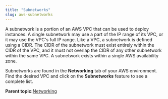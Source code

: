 ```yaml
---
title: "Subnetworks"
slug: aws-subnetworks
---
```



A subnetwork is a portion of an AWS VPC that can be used to deploy instances. A single subnetwork may use a part of the IP range of its VPC, or it may use the VPC's full IP range. Like a VPC, a subnetwork is defined using a CIDR. The CIDR of the subnetwork must exist entirely within the CIDR of the VPC, and it must not overlap the CIDR of any other subnetwork within the same VPC. A subnetwork exists within a single AWS availability zone.

Subnetworks are found in the **Networking** tab of your AWS environment. Find the desired VPC and click on the **Subnetworks** feature to see a complete list.

**Parent topic:**[Networking](aws-networking.md)

